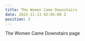 ```yaml
---
title: The Women Came Downstairs
date: 2022-11-13 02:05:00 Z
position: 3
---
```


The Women Came Downstairs page